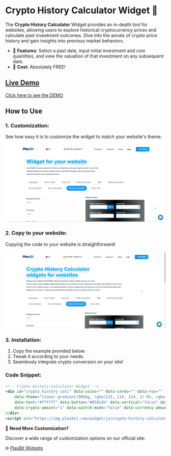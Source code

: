 # Crypto History Calculator Widget 📜

The **Crypto History Calculator** Widget provides an in-depth tool for websites, allowing users to explore historical cryptocurrency prices and calculate past investment outcomes. Dive into the annals of crypto price history and gain insights into previous market behaviors.

- 🚀 **Features**: Select a past date, input initial investment and coin quantities, and view the valuation of that investment on any subsequent date.
- 💸 **Cost**: Absolutely FREE!

## [Live Demo]()
[Click here to see the DEMO](https://www.plasbit.com/widgets)

## How to Use

### 1. Customization:

See how easy it is to customize the widget to match your website's theme.

![](https://github.com/PlasBit/Crypto-History-Calculator-Widget/blob/main/customize.gif)

### 2. Copy to your website:

Copying the code to your website is straightforward!

![](https://github.com/PlasBit/Crypto-History-Calculator-Widget/blob/main/copy.gif)

### 3. Installation:
1. Copy the example provided below.
2. Tweak it according to your needs.
3. Seamlessly integrate crypto conversion on your site!

### Code Snippet:

```html
<!-- Crypto History Calculator Widget -->
<div id="crypto_history_calc" data-coins="" data-cards="" data-rss=""
    data-theme="linear-gradient(90deg, rgba(115, 114, 114, 1) 0%, rgba(0, 0, 0, 1) 50%, rgba(115, 114, 114, 1) 100%)"
    data-text="#ffffff" data-button="#0581de" data-vertical="false" data-coin="BTC" data-price="USD"
    data-crypto-amount="1" data-switch-mode="false" data-currency-amount="1" data-language="en">
</div>
<script src="https://img.plasbit.com/widget/js/crypto-history-calculator.js"></script>

```



🎨 **Need More Customization?**

Discover a wide range of customization options on our official site:

🌐 [PlasBit Widgets](https://www.plasbit.com/widgets)
